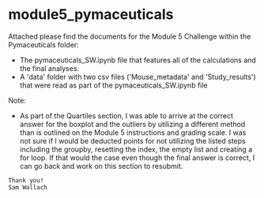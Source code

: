 # module5_pymaceuticals

Attached please find the documents for the Module 5 Challenge within the Pymaceuticals folder:
  - The pymaceuticals_SW.ipynb file that features all of the calculations and the final analyses.
  - A 'data' folder with two csv files ('Mouse_metadata' and 'Study_results') that were read as part of the pymaceuticals_SW.ipynb file

Note:
  -  As part of the Quartiles section, I was able to arrive at the correct answer for the boxplot and the outliers by utilizing a different method than is outlined on the Module 5 instructions and grading scale. I was not sure if I would be deducted points for not utilizing the listed steps including the groupby, resetting the index, the empty list and creating a for loop. If that would the case even though the final answer is correct, I can go back and work on this section to resubmit.

    Thank you!
    Sam Wallach

